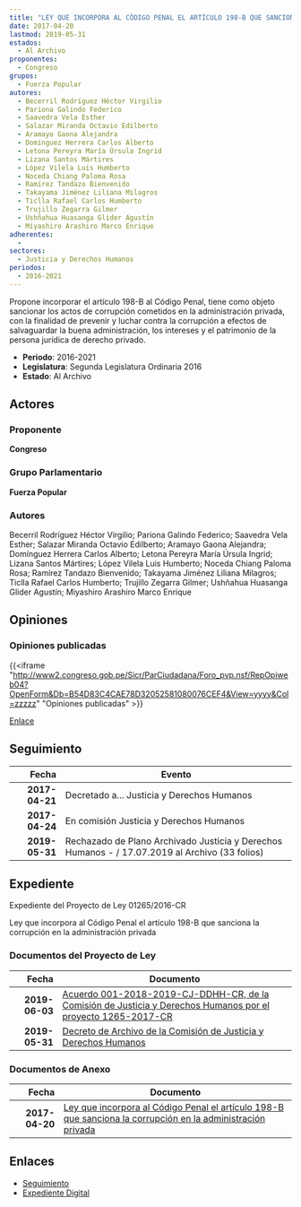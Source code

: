 ```yaml
---
title: "LEY QUE INCORPORA AL CÓDIGO PENAL EL ARTÍCULO 198-B QUE SANCIONA LA CORRUPCIÓN EN LA ADMINISTRACIÓN PRIVADA"
date: 2017-04-20
lastmod: 2019-05-31
estados: 
  - Al Archivo
proponentes: 
  - Congreso
grupos: 
  - Fuerza Popular
autores: 
  - Becerril Rodríguez Héctor Virgilio
  - Pariona Galindo Federico
  - Saavedra Vela Esther
  - Salazar Miranda Octavio Edilberto
  - Aramayo Gaona Alejandra
  - Domínguez Herrera Carlos Alberto
  - Letona Pereyra María Úrsula Ingrid
  - Lizana Santos Mártires
  - López Vilela Luis Humberto
  - Noceda Chiang Paloma Rosa
  - Ramírez Tandazo Bienvenido
  - Takayama Jiménez Liliana Milagros
  - Ticlla Rafael Carlos Humberto
  - Trujillo Zegarra Gilmer
  - Ushñahua Huasanga Glider Agustín
  - Miyashiro Arashiro Marco Enrique
adherentes: 
  - 
sectores: 
  - Justicia y Derechos Humanos
periodos: 
  - 2016-2021
---
```


Propone incorporar el artículo 198-B al Código Penal, tiene como objeto sancionar los actos de corrupción cometidos en la administración privada, con la finalidad de prevenir y luchar contra la corrupción a efectos de salvaguardar la buena administración, los intereses y el patrimonio de la persona jurídica de derecho privado.

- **Periodo**: 2016-2021
- **Legislatura**: Segunda Legislatura Ordinaria 2016
- **Estado**: Al Archivo

## Actores

### Proponente

**Congreso**

### Grupo Parlamentario

**Fuerza Popular**

### Autores

Becerril Rodríguez Héctor Virgilio; Pariona Galindo Federico; Saavedra Vela Esther; Salazar Miranda Octavio Edilberto; Aramayo Gaona Alejandra; Domínguez Herrera Carlos Alberto; Letona Pereyra María Úrsula Ingrid; Lizana Santos Mártires; López Vilela Luis Humberto; Noceda Chiang Paloma Rosa; Ramírez Tandazo Bienvenido; Takayama Jiménez Liliana Milagros; Ticlla Rafael Carlos Humberto; Trujillo Zegarra Gilmer; Ushñahua Huasanga Glider Agustín; Miyashiro Arashiro Marco Enrique


## Opiniones

### Opiniones publicadas

{{<iframe "http://www2.congreso.gob.pe/Sicr/ParCiudadana/Foro_pvp.nsf/RepOpiweb04?OpenForm&Db=B54D83C4CAE78D32052581080076CEF4&View=yyyy&Col=zzzzz" "Opiniones publicadas" >}}

[Enlace](http://www2.congreso.gob.pe/Sicr/ParCiudadana/Foro_pvp.nsf/RepOpiweb04?OpenForm&Db=B54D83C4CAE78D32052581080076CEF4&View=yyyy&Col=zzzzz)

## Seguimiento

| Fecha | Evento |
|------:|--------|
| **2017-04-21** | Decretado a... Justicia y Derechos Humanos|
| **2017-04-24** | En comisión Justicia y Derechos Humanos|
| **2019-05-31** | Rechazado de Plano Archivado Justicia y Derechos Humanos - / 17.07.2019 al Archivo (33 folios)|


## Expediente

Expediente del Proyecto de Ley 01265/2016-CR

Ley que incorpora al Código Penal el artículo 198-B que sanciona la corrupción en la administración privada


### Documentos del Proyecto de Ley

| Fecha | Documento |
|------:|--------|
| **2019-06-03** | [Acuerdo 001-2018-2019-CJ-DDHH-CR, de la Comisión de Justicia y Derechos Humanos por el proyecto 1265-2017-CR](http://www.leyes.congreso.gob.pe/Documentos/2016_2021/Decretos/Archivamiento/DA0040620190603.pdf) |
| **2019-05-31** | [Decreto de Archivo de la Comisión de Justicia y Derechos Humanos](http://www.leyes.congreso.gob.pe/Documentos/2016_2021/Decretos/Archivamiento/DA0126520190531.pdf) |

### Documentos de Anexo

| Fecha | Documento |
|------:|--------|
| **2017-04-20** | [Ley que incorpora al Código Penal el artículo 198-B que sanciona la corrupción en la administración privada](http://www.leyes.congreso.gob.pe/Documentos/2016_2021/Proyectos_de_Ley_y_de_Resoluciones_Legislativas/PL0126520170420.pdf) |

## Enlaces 

- [Seguimiento](http://www2.congreso.gob.pe/Sicr/TraDocEstProc/CLProLey2016.nsf/f7fff46988ca05b1052578e100829cc7/8c90a9755ef45c440525810800743e36?OpenDocument)
- [Expediente Digital](http://www2.congreso.gob.pehttp://www2.congreso.gob.pe/Sicr/TraDocEstProc/CLProLey2016.nsf/f7fff46988ca05b1052578e100829cc7/8c90a9755ef45c440525810800743e36?OpenDocument&Click=05257FB7005EB655.eb71d0cf91d8294e05256cdf006b5706/$Body/0.1C6C)
